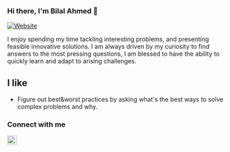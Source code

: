 ### Hi there, I'm Bilal Ahmed 👋

[![Website](https://img.shields.io/website?label=Bilal-Ahmed.com&style=for-the-badge&url=https%3A%2F%2Fwww.bilal-ahmed.com)](https://www.bilal-ahmed.com)

I enjoy spending my time tackling interesting problems, and presenting feasible innovative solutions. I am always driven by my curiosity to find answers to the most pressing questions, I am blessed to have the ability to quickly learn and adapt to arising challenges.

## I like

- Figure out best&worst practices by asking what's the best ways to solve complex problems and why.

### Connect with me

[<img align="left" alt="Bilal | LinkedIn" width="22px" src="https://cdn.jsdelivr.net/npm/simple-icons@v3/icons/linkedin.svg" />][linkedin]

[linkedin]: https://www.linkedin.com/in/bilal-ahmed
